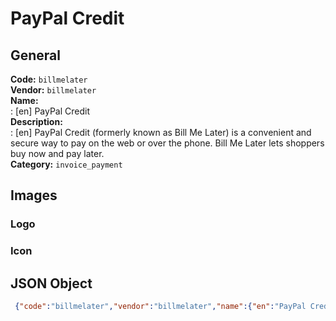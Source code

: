 # PayPal Credit 
## General 
**Code:** `billmelater`  
**Vendor:** `billmelater`  
**Name:**  
:	[en] PayPal Credit  
**Description:**  
: [en] PayPal Credit (formerly known as Bill Me Later) is a convenient and secure way to pay on the web or over the phone. Bill Me Later lets shoppers buy now and pay later.  
**Category:** `invoice_payment`  
## Images 
### Logo 
### Icon 
## JSON Object 
```json
 {"code":"billmelater","vendor":"billmelater","name":{"en":"PayPal Credit"},"description":{"en":"PayPal Credit (formerly known as Bill Me Later) is a convenient and secure way to pay on the web or over the phone. Bill Me Later lets shoppers buy now and pay later."},"countries":null,"category":"invoice_payment"}```  
